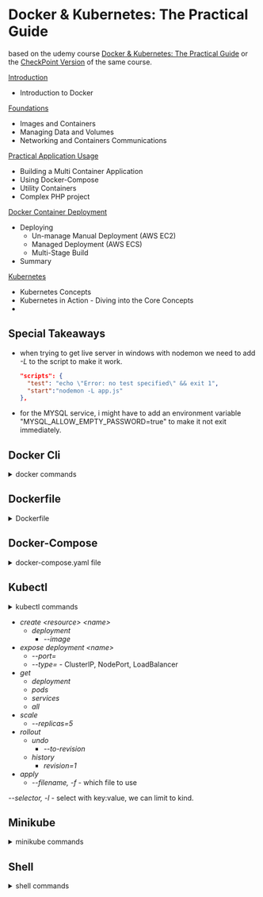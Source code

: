 <!--
ignore these words in spell check for this file
// cSpell:ignore udemy hyperv
-->

# Docker & Kubernetes: The Practical Guide

based on the udemy course [Docker & Kubernetes: The Practical Guide](https://www.udemy.com/course/docker-kubernetes-the-practical-guide/) or the [CheckPoint Version](https://checkpoint.udemy.com/course/docker-kubernetes-the-practical-guide) of the same course. 


[Introduction](lectures/01-introduction.md) 

- Introduction to Docker

[Foundations](lectures/02-foundations.md)

- Images and Containers
- Managing Data and Volumes
- Networking and Containers Communications

[Practical Application Usage](lectures/03-practical.md)

- Building a Multi Container Application
- Using Docker-Compose
- Utility Containers
- Complex PHP project

[Docker Container Deployment](lectures/04-deployment.md)

- Deploying
  - Un-manage Manual Deployment (AWS EC2)
  - Managed Deployment (AWS ECS)
  - Multi-Stage Build
- Summary

[Kubernetes](lectures/05-kubernetes.md)

- Kubernetes Concepts
- Kubernetes in Action - Diving into the Core Concepts
- 



## Special Takeaways

- when trying to get live server in windows with nodemon we need to add *-L* to the script to make it work.
  ```json 
  "scripts": {
    "test": "echo \"Error: no test specified\" && exit 1",
    "start":"nodemon -L app.js"
  },
  ```
- for the MYSQL service, i might have to add an environment variable "MYSQL_ALLOW_EMPTY_PASSWORD=true" to make it not exit immediately.

## Docker Cli

<details>
<summary>
docker commands
</summary>

docker container run
- *--pull "always|missing|never"*  - the quotes don't matter, we can skip them. "missing" is default.
- *--workdir,-w "folder path"* - overwrite working directory

</details>


## Dockerfile 

<details>
<summary>
Dockerfile
</summary>

[Reference](https://docs.docker.com/engine/reference/builder/)

Stanza | format | usages | note
------------|---------|--------|----
FROM | image:tag | base image | add `as` to label step
WORKDIR | directory | move to folder | create if needed
COPY | source destination | copy contents | NA
RUN | shell command | installing packages, | NA
ENV | name=value | environment variables | NA
ARG | name=default value | build time variables | *--build-arg* in docker image build
EXPOSE | port number | expose port | optional?
VOLUME | location inside image | anonymous volume?| optional
CMD | ["shell","command"] | image starting command | `--from=step`
ENTRYPOINT | ["shell","command"] | entry point when passing a command | limit what we can do with the container. similar to `CMD` in some ways
ADD |
USER |
ONBUILD |
STOPSIGNAL |
HEALTHCHECK |
SHELL |


</details>

## Docker-Compose

<details>
<summary>
docker-compose.yaml file
</summary>

[Reference](https://docs.docker.com/compose/compose-file/compose-file-v3/)
- version:
- services:
  - \<service name>:
    - image:
    - build:
      - context:
      - dockerfile:
      - args:
        - key:value format
    - stdin_open: \<boolean>
    - tty: \<boolean>
    - volumes:
      - list of volume patterns (anonymous, named, bind mounts)
      - can be suffixed with ":ro" or ":delegated"
    - environment:
      - variable:value (key:value format) OR list of variable=value entires
    - env_file:
      - list of \<file location>
    - ports
      - list of "\<external>:\<internal>" ports
    - networks
      - list of networks
    - depends on
      - list of services that need to be up before this one
    - working_dir: override dockerfile 
    - entrypoint: override dockerfile
- networks:
  - \<network name>:
- volumes:
  - named volumes \<volume name>:

commands
- up
- down
- run \<service name> \<arguments>
- exec
</details>


## Kubectl

<details>
<summary>
kubectl commands
</summary>

</details>

- *create \<resource> \<name>* 
  - *deployment*
    - *--image*
- *expose deployment \<name>*
  - *--port=*
  - *--type=* - ClusterIP, NodePort, LoadBalancer
- *get*
  - *deployment*
  - *pods*
  - *services*
  - *all*
- *scale*
  - *--replicas=5*
- *rollout*
  - *undo*
    - *--to-revision*
  - *history*
    - *revision=1*
- *apply*
  - *--filename, -f* - which file to use

*--selector, -l* - select with key:value, we can limit to kind.
## Minikube

<details>
<summary>
minikube commands
</summary>

- *start*
  - *--driver=docker|hyperv*
- *delete*
- *status*
- *dashboard*
- *service* - get ip to use
</details>

## Shell

<details>
<summary>
shell commands
</summary>

```sh
$env:path

# curl get
curl --location --request GET 'localhost/story'
# curl alternative
Invoke-RestMethod 'localhost/story' -Method 'GET' -Headers $headers | ConvertTo-Json 
```
</details>